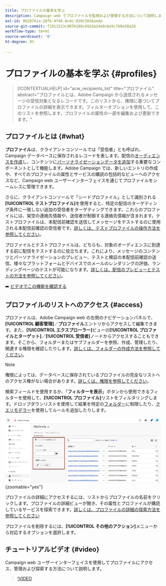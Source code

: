 ```yaml
---
title: プロファイルの基本を学ぶ
description: Campaign web でプロファイルを監視および管理する方法について説明します。
exl-id: 0b28741a-28f6-4f46-8c4c-820c5036aeda
source-git-commit: f1911523c9076188c492da24e0cbe5c760e58a28
workflow-type: tm+mt
source-wordcount: '0'
ht-degree: 0%

---
```


# プロファイルの基本を学ぶ {#profiles}

>[!CONTEXTUALHELP]
>id="acw_recipients_list"
>title="プロファイル"
>abstract="プロファイルとは、Adobe Campaign から送信されるメッセージの受信対象となるレコードです。このリストから、権限に基づいてプロファイルの詳細を表示できます。フィルターオプションを使用して、このリストを参照します。プロファイルの属性の一部を編集および更新できます。"

## プロファイルとは {#what}

**プロファイル**&#x200B;は、クライアントコンソールでは「受信者」とも呼ばれ、Campaign データベースに保存されるレコードを表します。配信の[オーディエンスを作成](create-audience.md)し、コンテンツに[パーソナライゼーションデータを追加](../personalization/personalize.md)する重要なコンポーネントとして機能します。Adobe Campaign では、新しいエントリの作成や、すべてのプロファイルの属性とサービスの購読の包括的なビューへのアクセスなど、Campaign web ユーザーインターフェイスを通じてプロファイルをシームレスに管理できます。

さらに、クライアントコンソールで「シードプロファイル」として識別される&#x200B;**[!UICONTROL テストプロファイル]**&#x200B;を使用すると、特定の配信のターゲティング条件に一致しない追加の受信者をターゲティングできます。これらのプロファイルには、架空の連絡先情報や、送信者が制御する連絡先情報が含まれます。テストプロファイルは、本配信前確認を送信してメッセージをテストするのに使用される本配信前確認の受信者です。[詳しくは、テストプロファイルの操作方法を参照してください](test-profiles.md)。

プロファイルとテストプロファイルは、どちらも、対象のオーディエンスに到達する前に配信をテストするのに役立ちます。これにより、メッセージのコンテンツとパーソナライゼーションのプレビュー、テストと検証の本配信前確認の送信、様々なプラットフォームとデバイスでのメールのレンダリングの評価、ランディングページのテストが可能になります。[詳しくは、配信のプレビューとテストの方法を参照してください](../preview-test/preview-test.md)。

➡️ [ビデオでこの機能を確認する](#video)

## プロファイルのリストへのアクセス {#access}

プロファイルは、Adobe Campaign web の左側のナビゲーションパネルで、**[!UICONTROL 顧客管理]**／**プロファイル**&#x200B;エントリからアクセスして編集できます。また、**[!UICONTROL エクスプローラー]**&#x200B;ビューの&#x200B;**[!UICONTROL プロファイルとターゲット]**／**[!UICONTROL 受信者]**&#x200B;ノードからアクセスすることもできます。そこから、フォルダーまたはサブフォルダーを参照、作成、管理したり、関連する権限を確認したりします。[詳しくは、フォルダーの作成方法を参照してください](../get-started/permissions.md#folders)。

>[!NOTE]
>
>権限によっては、データベースに保存されているプロファイルの完全なリストへのアクセス権がない場合があります。[詳しくは、権限を参照してください](../get-started/permissions.md)。

検索フィールドを使用するか、「**フィルターを表示**」ボタンから使用できるフィルターを使用して、**[!UICONTROL プロファイル]**&#x200B;リストをフィルタリングします。ドロップダウンリストを使用して結果を特定の[フォルダー](../get-started/permissions.md#folders)に制限したり、[クエリモデラー](../query/query-modeler-overview.md)を使用してルールを追加したりします。

![プロファイルリストで使用可能なフィルター](assets/profiles-list-filters.png){zoomable="yes"}

プロファイルの詳細にアクセスするには、リストからプロファイルの名前をクリックします。プロファイルの詳細ビューが開き、その属性とプロファイルが購読しているサービスを探索できます。[詳しくは、プロファイルの詳細の探索方法を参照してください](create-profile.md)

プロファイルを削除するには、**[!UICONTROL その他のアクション]**&#x200B;メニューから対応するオプションを選択します。

## チュートリアルビデオ {#video}

Campaign web ユーザーインターフェイスを使用してプロファイルにアクセス、管理および探索する方法について説明します。

>[!VIDEO](https://video.tv.adobe.com/v/3427293?quality=12)